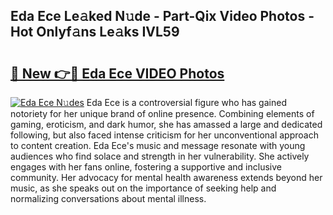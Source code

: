 ## Eda Ece Le𝚊ked N𝚞de - Part-Qix Video Photos - Hot Onlyf𝚊ns Le𝚊ks IVL59

# <h2><a href="http://ac46235.deff.icu/?id=Eda+Ece">🔗 New 👉🔴 Eda Ece VIDEO Photos</a></h2>

[![Eda Ece N𝚞des](https://i.imgur.com/rIISA9y.gif)](http://ac46235.deff.icu/?id=Eda+Ece)
Eda Ece is a controversial figure who has gained notoriety for her unique brand of online presence. Combining elements of gaming, eroticism, and dark humor, she has amassed a large and dedicated following, but also faced intense criticism for her unconventional approach to content creation. Eda Ece's music and message resonate with young audiences who find solace and strength in her vulnerability. She actively engages with her fans online, fostering a supportive and inclusive community. Her advocacy for mental health awareness extends beyond her music, as she speaks out on the importance of seeking help and normalizing conversations about mental illness.
